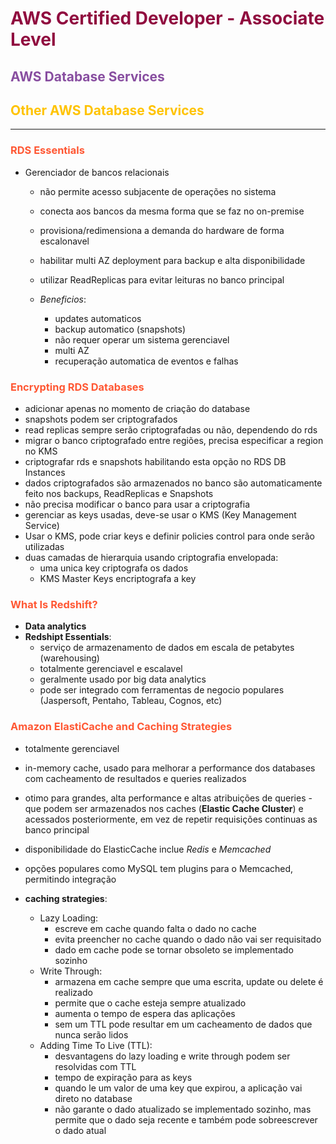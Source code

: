 # <span style="color:#900C3F">AWS Certified Developer - Associate Level</span>
## <span style="color:#884ea0 ">**AWS Database Services**</span>
## <span style="color:#FFC300 ">Other AWS Database Services</span>

---
### <span style="color: #ff5733 ">RDS Essentials</span>

* Gerenciador de bancos relacionais
    * não permite acesso subjacente de operações no sistema
    * conecta aos bancos da mesma forma que se faz no on-premise
    * provisiona/redimensiona a demanda do hardware de forma escalonavel
    * habilitar multi AZ deployment para backup e alta disponibilidade
    * utilizar ReadReplicas para evitar leituras no banco principal

    * *Beneficios*:
        * updates automaticos
        * backup automatico (snapshots)
        * não requer operar um sistema gerenciavel
        * multi AZ
        * recuperação automatica de eventos e falhas

### <span style="color: #ff5733 ">Encrypting RDS Databases</span>

* adicionar apenas no momento de criação do database
* snapshots podem ser criptografados
* read replicas sempre serão criptografadas ou não, dependendo do rds
* migrar o banco criptografado entre regiões, precisa especificar a region no KMS
* criptografar rds e snapshots habilitando esta opção no RDS DB Instances
* dados criptografados são armazenados no banco são automaticamente feito nos backups, ReadReplicas e Snapshots
* não precisa modificar o banco para usar a criptografia
* gerenciar as keys usadas, deve-se usar o KMS (Key Management Service)
* Usar o KMS, pode criar keys e definir policies control para onde serão utilizadas
* duas camadas de hierarquia usando criptografia envelopada:
    * uma unica key criptografa os dados
    * KMS Master Keys encriptografa a key

### <span style="color: #ff5733 ">What Is Redshift?</span>

* **Data analytics**
* **Redshipt Essentials**:
    * serviço de armazenamento de dados em escala de petabytes (warehousing)
    * totalmente gerenciavel e escalavel
    * geralmente usado por big data analytics
    * pode ser integrado com ferramentas de negocio populares (Jaspersoft, Pentaho, Tableau, Cognos, etc)

### <span style="color: #ff5733 ">Amazon ElastiCache and Caching Strategies</span>

* totalmente gerenciavel
* in-memory cache, usado para melhorar a performance dos databases com cacheamento de resultados e queries realizados
* otimo para grandes, alta performance e altas atribuições de queries - que podem ser armazenados nos caches (**Elastic Cache Cluster**) e acessados posteriormente, em vez de repetir requisições continuas as banco principal
* disponibilidade do ElasticCache inclue *Redis* e *Memcached*
* opções populares como MySQL tem plugins para o Memcached, permitindo integração

* **caching strategies**:
    * Lazy Loading:
        * escreve em cache quando falta o dado no cache
        * evita preencher no cache quando o dado não vai ser requisitado
        * dado em cache pode se tornar obsoleto se implementado sozinho
    * Write Through:
        * armazena em cache sempre que uma escrita, update ou delete é realizado
        * permite que o cache esteja sempre atualizado
        * aumenta o tempo de espera das aplicações
        * sem um TTL pode resultar em um cacheamento de dados que nunca serão lidos
    * Adding Time To Live (TTL):
        * desvantagens do lazy loading e write through podem ser resolvidas com TTL
        * tempo de expiração para as keys
        * quando le um valor de uma key que expirou, a aplicação vai direto no database
        * não garante o dado atualizado se implementado sozinho, mas permite que o dado seja recente e também pode sobreescrever o dado atual
